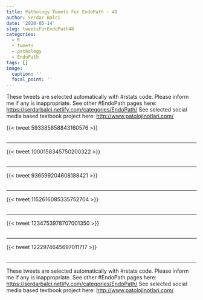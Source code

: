 ```yaml
---
title: Pathology Tweets For EndoPath - 48
author: Serdar Balci
date: '2020-05-14'
slug: tweetsForEndoPath48
categories:
  - R
  - tweets
  - pathology
  - EndoPath
tags: []
image:
  caption: ''
  focal_point: ''
---
```



These tweets are selected automatically with #rstats code. Please inform me if any is inappropriate.
See other #EndoPath pages here: https://serdarbalci.netlify.com/categories/EndoPath/ 
See selected social media based textbook project here: http://www.patolojinotlari.com/

{{< tweet 593385858843160576 >}}
<br>
<br>
<hr>
{{< tweet 1000158345750200322 >}}
<br>
<br>
<hr>
{{< tweet 936599204608188421 >}}
<br>
<br>
<hr>
{{< tweet 1152616085335752704 >}}
<br>
<br>
<hr>
{{< tweet 1234753978707001350 >}}
<br>
<br>
<hr>
{{< tweet 1222974645697011717 >}}
<br>
<br>
<hr>


These tweets are selected automatically with #rstats code. Please inform me if any is inappropriate.
See other #EndoPath pages here: https://serdarbalci.netlify.com/categories/EndoPath/ 
See selected social media based textbook project here: http://www.patolojinotlari.com/
